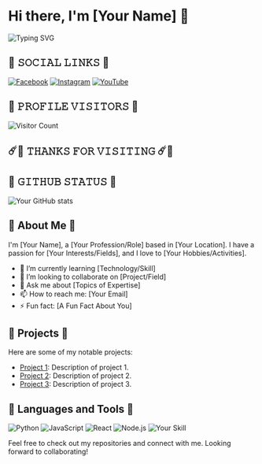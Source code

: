 # Hi there, I'm [Your Name] 👋

![Typing SVG](https://readme-typing-svg.herokuapp.com?color=%2336BCF7&lines=Welcome+to+my+GitHub+profile)

## 🌈 𝚂𝙾𝙲𝙸𝙰𝙻 𝙻𝙸𝙽𝙺𝚂 🌈
[![Facebook](https://img.shields.io/badge/-Facebook-blue?style=for-the-badge&logo=facebook&logoColor=white)](https://facebook.com/yourprofile)
[![Instagram](https://img.shields.io/badge/-Instagram-purple?style=for-the-badge&logo=instagram&logoColor=white)](https://instagram.com/yourprofile)
[![YouTube](https://img.shields.io/badge/-YouTube-red?style=for-the-badge&logo=youtube&logoColor=white)](https://youtube.com/yourchannel)

## 🌈 𝙿𝚁𝙾𝙵𝙸𝙻𝙴 𝚅𝙸𝚂𝙸𝚃𝙾𝚁𝚂 🌈
![Visitor Count](https://komarev.com/ghpvc/?username=yourusername&color=blue&style=for-the-badge)

## ☄️🌈 𝚃𝙷𝙰𝙽𝙺𝚂 𝙵𝙾𝚁 𝚅𝙸𝚂𝙸𝚃𝙸𝙽𝙶 ☄️🌈

## 🌈 𝙶𝙸𝚃𝙷𝚄𝙱 𝚂𝚃𝙰𝚃𝚄𝚂 🌈
![Your GitHub stats](https://github-readme-stats.vercel.app/api?username=yourusername&show_icons=true&theme=radical)

## 🌈 About Me 🌈
I'm [Your Name], a [Your Profession/Role] based in [Your Location]. I have a passion for [Your Interests/Fields], and I love to [Your Hobbies/Activities].

- 🌱 I’m currently learning [Technology/Skill]
- 👯 I’m looking to collaborate on [Project/Field]
- 💬 Ask me about [Topics of Expertise]
- 📫 How to reach me: [Your Email]
- ⚡ Fun fact: [A Fun Fact About You]

## 🌈 Projects 🌈
Here are some of my notable projects:
- [Project 1](https://github.com/yourusername/project1): Description of project 1.
- [Project 2](https://github.com/yourusername/project2): Description of project 2.
- [Project 3](https://github.com/yourusername/project3): Description of project 3.

## 🌈 Languages and Tools 🌈
![Python](https://img.shields.io/badge/-Python-blue?style=for-the-badge&logo=python&logoColor=white)
![JavaScript](https://img.shields.io/badge/-JavaScript-yellow?style=for-the-badge&logo=javascript&logoColor=white)
![React](https://img.shields.io/badge/-React-blue?style=for-the-badge&logo=react&logoColor=white)
![Node.js](https://img.shields.io/badge/-Node.js-green?style=for-the-badge&logo=node.js&logoColor=white)
![Your Skill](https://img.shields.io/badge/-Your_Skill-blue?style=for-the-badge)

Feel free to check out my repositories and connect with me. Looking forward to collaborating!
